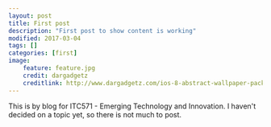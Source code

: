 ```yaml
---
layout: post
title: First post
description: "First post to show content is working"
modified: 2017-03-04
tags: []
categories: [first]
image:
    feature: feature.jpg
    credit: dargadgetz
    creditlink: http://www.dargadgetz.com/ios-8-abstract-wallpaper-pack-for-iphone-5s-5c-and-ipod-touch-retina/
---
```

This is by blog for ITC571 - Emerging Technology and Innovation. I haven't decided on a topic yet, so there is not much to post.
